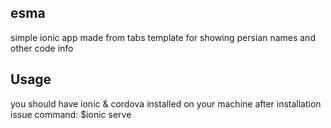 ## esma

simple ionic app made from tabs template for showing persian names and other code info

## Usage

you should have ionic & cordova installed on your machine
after installation issue command:
$ionic serve